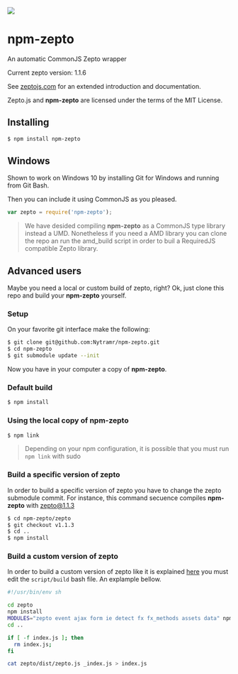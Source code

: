 [![](https://img.shields.io/gratipay/Martin%20Rubinsztein.svg)](https://gratipay.com/Martin%20Rubinsztein/)

npm-zepto
=========

An automatic CommonJS Zepto wrapper

Current zepto version: 1.1.6

See [zeptojs.com](http://zeptojs.com/) for an extended introduction and documentation.

Zepto.js and **npm-zepto** are licensed under the terms of the MIT License.

## Installing

```bash
$ npm install npm-zepto
```

## Windows
Shown to work on Windows 10 by installing Git for Windows and running from Git Bash.

Then you can include it using CommonJS as you pleased.

```javascript
var zepto = require('npm-zepto');
```

> We have desided compiling **npm-zepto** as a CommonJS type library instead a UMD.
> Nonetheless if you need a AMD library you can clone the repo an run the amd_build script in order to buil a RequiredJS compatible Zepto library.

## Advanced users

Maybe you need a local or custom build of zepto, right? Ok, just clone this repo and build your **npm-zepto** yourself.

### Setup

On your favorite git interface make the following:

```bash
$ git clone git@github.com:Nytramr/npm-zepto.git
$ cd npm-zepto
$ git submodule update --init
```

Now you have in your computer a copy of **npm-zepto**.

### Default build

```bash
$ npm install
```

### Using the local copy of npm-zepto

```bash
$ npm link
```
> Depending on your npm configuration, it is possible that you must run `npm link` with sudo

### Build a specific version of zepto

In order to build a specific version of zepto you have to change the zepto submodule commit. For instance, this command secuence compiles **npm-zepto** with zepto@1.1.3

```bash
$ cd npm-zepto/zepto
$ git checkout v1.1.3
$ cd ..
$ npm install
```

### Build a custom version of zepto

In order to build a custom version of zepto like it is explained [here](https://github.com/madrobby/zepto/tree/v1.1.3#building) you must edit the `script/build` bash file. An explample bellow.

```bash
#!/usr/bin/env sh

cd zepto
npm install
MODULES="zepto event ajax form ie detect fx fx_methods assets data" npm run-script dist
cd ..

if [ -f index.js ]; then
  rm index.js;
fi

cat zepto/dist/zepto.js _index.js > index.js
```


